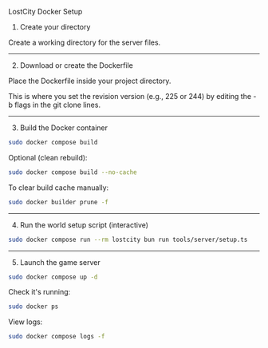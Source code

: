 LostCity Docker Setup

1. Create your directory

Create a working directory for the server files.

---

2. Download or create the Dockerfile

Place the Dockerfile inside your project directory.

This is where you set the revision version (e.g., 225 or 244) by editing the -b flags in the git clone lines.

---

3. Build the Docker container

```bash
sudo docker compose build
```

Optional (clean rebuild):

```bash
sudo docker compose build --no-cache
```

To clear build cache manually:

```bash
sudo docker builder prune -f
```

---

4. Run the world setup script (interactive)

```bash
sudo docker compose run --rm lostcity bun run tools/server/setup.ts
```

---

5. Launch the game server

```bash
sudo docker compose up -d
```

Check it's running:

```bash
sudo docker ps
```

View logs:

```bash
sudo docker compose logs -f
```
